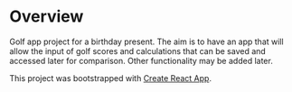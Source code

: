 # Overview

Golf app project for a birthday present. The aim is to have an app that will allow the input of golf scores and calculations that can be saved and accessed later for comparison. Other functionality may be added later.

This project was bootstrapped with [Create React App](https://github.com/facebook/create-react-app).

